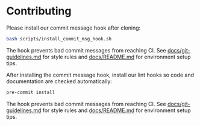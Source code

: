 # Contributing

Please install our commit message hook after cloning:

```bash
bash scripts/install_commit_msg_hook.sh
```

The hook prevents bad commit messages from reaching CI. See [docs/git-guidelines.md](docs/git-guidelines.md) for style
rules and [docs/README.md](docs/README.md) for environment setup tips.

After installing the commit message hook, install our lint hooks so code and documentation are checked automatically:

```bash
pre-commit install
```

The hook prevents bad commit messages from reaching CI. See
[docs/git-guidelines.md](docs/git-guidelines.md) for style rules and
[docs/README.md](docs/README.md) for environment setup tips.
